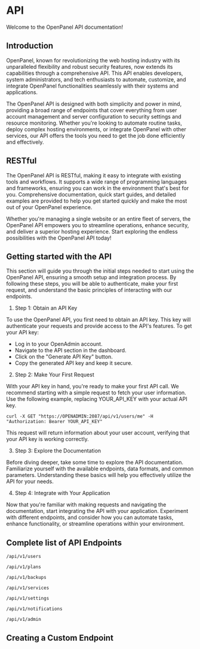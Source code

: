 # API

Welcome to the OpenPanel API documentation!

## Introduction

OpenPanel, known for revolutionizing the web hosting industry with its unparalleled flexibility and robust security features, now extends its capabilities through a comprehensive API. This API enables developers, system administrators, and tech enthusiasts to automate, customize, and integrate OpenPanel functionalities seamlessly with their systems and applications.

The OpenPanel API is designed with both simplicity and power in mind, providing a broad range of endpoints that cover everything from user account management and server configuration to security settings and resource monitoring. Whether you're looking to automate routine tasks, deploy complex hosting environments, or integrate OpenPanel with other services, our API offers the tools you need to get the job done efficiently and effectively.


## RESTful

The OpenPanel API is RESTful, making it easy to integrate with existing tools and workflows. It supports a wide range of programming languages and frameworks, ensuring you can work in the environment that's best for you. Comprehensive documentation, quick start guides, and detailed examples are provided to help you get started quickly and make the most out of your OpenPanel experience.

Whether you're managing a single website or an entire fleet of servers, the OpenPanel API empowers you to streamline operations, enhance security, and deliver a superior hosting experience. Start exploring the endless possibilities with the OpenPanel API today!

## Getting started with the API

This section will guide you through the initial steps needed to start using the OpenPanel API, ensuring a smooth setup and integration process. By following these steps, you will be able to authenticate, make your first request, and understand the basic principles of interacting with our endpoints.

1. Step 1: Obtain an API Key

To use the OpenPanel API, you first need to obtain an API key. This key will authenticate your requests and provide access to the API's features. To get your API key:

- Log in to your OpenAdmin account.
- Navigate to the API section in the dashboard.
- Click on the "Generate API Key" button.
- Copy the generated API key and keep it secure.

2. Step 2: Make Your First Request

With your API key in hand, you're ready to make your first API call. We recommend starting with a simple request to fetch your user information. Use the following example, replacing YOUR_API_KEY with your actual API key.

```
curl -X GET "https://OPENADMIN:2087/api/v1/users/me" -H "Authorization: Bearer YOUR_API_KEY"
```
This request will return information about your user account, verifying that your API key is working correctly.

3. Step 3: Explore the Documentation

Before diving deeper, take some time to explore the API documentation. Familiarize yourself with the available endpoints, data formats, and common parameters. Understanding these basics will help you effectively utilize the API for your needs.


4. Step 4: Integrate with Your Application

Now that you're familiar with making requests and navigating the documentation, start integrating the API with your application. Experiment with different endpoints, and consider how you can automate tasks, enhance functionality, or streamline operations within your environment.



## Complete list of API Endpoints

```
/api/v1/users
```

```
/api/v1/plans
```

```
/api/v1/backups
```

```
/api/v1/services
```

```
/api/v1/settings
```

```
/api/v1/notifications
```

```
/api/v1/admin
```



## Creating a Custom Endpoint

